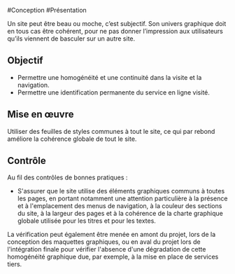 
#Conception #Présentation

Un site peut être beau ou moche, c’est subjectif. Son univers graphique doit en tous cas être cohérent, pour ne pas donner l’impression aux utilisateurs qu’ils viennent de basculer sur un autre site.

Objectif
--------

*   Permettre une homogénéité et une continuité dans la visite et la navigation.
*   Permettre une identification permanente du service en ligne visité.

Mise en œuvre
-------------

Utiliser des feuilles de styles communes à tout le site, ce qui par rebond améliore la cohérence globale de tout le site.

Contrôle
--------

Au fil des contrôles de bonnes pratiques :

*   S'assurer que le site utilise des éléments graphiques communs à toutes les pages, en portant notamment une attention particulière à la présence et à l'emplacement des menus de navigation, à la couleur des sections du site, à la largeur des pages et à la cohérence de la charte graphique globale utilisée pour les titres et pour les textes.

La vérification peut également être menée en amont du projet, lors de la conception des maquettes graphiques, ou en aval du projet lors de l'intégration finale pour vérifier l'absence d'une dégradation de cette homogénéité graphique due, par exemple, à la mise en place de services tiers.
